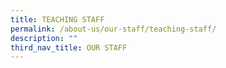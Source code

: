 ```yaml
---
title: TEACHING STAFF
permalink: /about-us/our-staff/teaching-staff/
description: ""
third_nav_title: OUR STAFF
---
```

